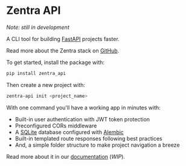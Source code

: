 # Zentra API

_Note: still in development_

A CLI tool for building [FastAPI](https://fastapi.tiangolo.com/) projects faster.

Read more about the Zentra stack on [GitHub](https://github.com/Achronus/zentra).

To get started, install the package with:

```bash
pip install zentra_api
```

Then create a new project with:

```bash
zentra-api init <project_name>
```

With one command you'll have a working app in minutes with:

- Built-in user authentication with JWT token protection
- Preconfigured CORs middleware
- A [SQLite](https://www.sqlite.org/) database configured with [Alembic](https://alembic.sqlalchemy.org/en/latest/)
- Built-in templated route responses following best practices
- And, a simple folder structure to make project navigation a breeze

Read more about it in our [documentation](#) (_WIP_).
